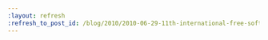 ```yaml
---
:layout: refresh
:refresh_to_post_id: /blog/2010/2010-06-29-11th-international-free-software-forum-in-brazil
---
```

